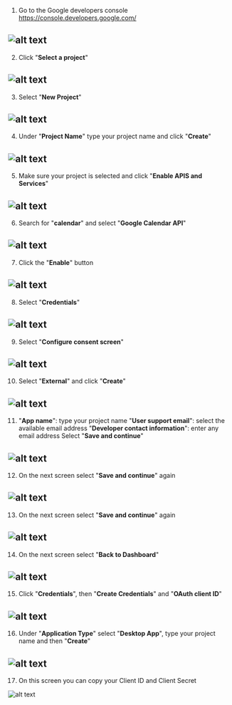 01. Go to the Google developers console https://console.developers.google.com/

![alt text](https://github.com/aristosv/google_auth/blob/master/step001.png)
---
02. Click "**Select a project**"

![alt text](https://github.com/aristosv/google_auth/blob/master/step002.png)
---
03. Select "**New Project**"

![alt text](https://github.com/aristosv/google_auth/blob/master/step003.png)
---
04. Under "**Project Name**" type your project name and click "**Create**"

![alt text](https://github.com/aristosv/google_auth/blob/master/step004.png)
---
05. Make sure your project is selected and click "**Enable APIS and Services**"

![alt text](https://github.com/aristosv/google_auth/blob/master/step005.png)
---
06. Search for "**calendar**" and select "**Google Calendar API**"

![alt text](https://github.com/aristosv/google_auth/blob/master/step006.png)
---
07. Click the "**Enable**" button

![alt text](https://github.com/aristosv/google_auth/blob/master/step007.png)
---
08. Select "**Credentials**"

![alt text](https://github.com/aristosv/google_auth/blob/master/step008.png)
---
09. Select "**Configure consent screen**"

![alt text](https://github.com/aristosv/google_auth/blob/master/step009.png)
---
10. Select "**External**" and click "**Create**"

![alt text](https://github.com/aristosv/google_auth/blob/master/step010.png)
---
11. "**App name**": type your project name
    "**User support email**": select the available email address
    "**Developer contact information**": enter any email address
Select "**Save and continue**"    

![alt text](https://github.com/aristosv/google_auth/blob/master/step011.png)
---
12. On the next screen select "**Save and continue**" again

![alt text](https://github.com/aristosv/google_auth/blob/master/step012.png)
---
13. On the next screen select "**Save and continue**" again

![alt text](https://github.com/aristosv/google_auth/blob/master/step013.png)
---
14. On the next screen select "**Back to Dashboard**"

![alt text](https://github.com/aristosv/google_auth/blob/master/step014.png)
---
15. Click "**Credentials**", then "**Create Credentials**" and "**OAuth client ID**"

![alt text](https://github.com/aristosv/google_auth/blob/master/step015.png)
---
16. Under "**Application Type**" select "**Desktop App**",  type your project name and then "**Create**"

![alt text](https://github.com/aristosv/google_auth/blob/master/step016.png)
---
17. On this screen you can copy your Client ID and Client Secret

![alt text](https://github.com/aristosv/google_auth/blob/master/step017.png)
